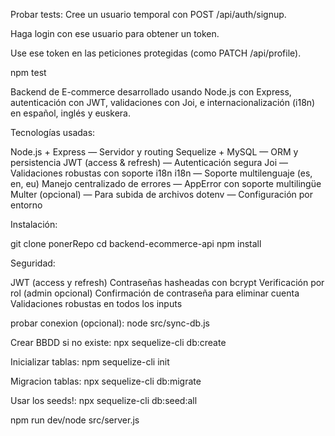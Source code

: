 Probar tests:
Cree un usuario temporal con POST /api/auth/signup.

Haga login con ese usuario para obtener un token.

Use ese token en las peticiones protegidas (como PATCH /api/profile).


npm test

Backend de E-commerce desarrollado usando Node.js con Express, autenticación con JWT, validaciones con Joi, e internacionalización (i18n) en español, inglés y euskera.

Tecnologías usadas:

Node.js + Express — Servidor y routing
Sequelize + MySQL — ORM y persistencia
JWT (access & refresh) — Autenticación segura
Joi — Validaciones robustas con soporte i18n
i18n — Soporte multilenguaje (es, en, eu)
Manejo centralizado de errores — AppError con soporte multilingüe
Multer (opcional) — Para subida de archivos
dotenv — Configuración por entorno

Instalación:

git clone ponerRepo
cd backend-ecommerce-api
npm install

Seguridad:

JWT (access y refresh)
Contraseñas hasheadas con bcrypt
Verificación por rol (admin opcional)
Confirmación de contraseña para eliminar cuenta
Validaciones robustas en todos los inputs

probar conexion (opcional): 
node src/sync-db.js

Crear BBDD si no existe:
npx sequelize-cli db:create

Inicializar tablas:
npm sequelize-cli init

Migracion tablas:
npx sequelize-cli db:migrate

Usar los seeds!:
npx sequelize-cli db:seed:all

npm run dev/node src/server.js



